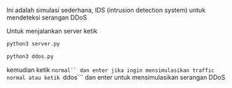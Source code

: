 Ini adalah simulasi sederhana, IDS (intrusion detection system) untuk mendeteksi serangan DDoS

Untuk menjalankan server ketik
```bash
python3 server.py
```
```bash
python3 ddos.py 
```
kemudian ketik ```normal`` dan enter jika ingin mensimulasikan traffic normal atau ketik ```ddos``` dan enter untuk mensimulasikan serangan DDoS
